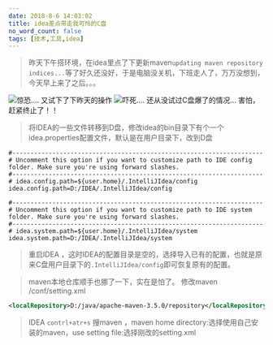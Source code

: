 ```yaml
---
date: 2018-8-6 14:03:02
title: idea差点带走我可怜的C盘
no_word_count: false
tags: [技术,工具,idea]
---
```


>昨天下午搭环境，在idea里点了下更新maven`updating maven repository indices...`等了好久还没好，于是电脑没关机，下班走人了，万万没想到，今天早上来了之后。。。
<!--more-->
![](1.png "惊恐....")
又试下了下昨天的操作
![](2.png "吓死....")
还从没试过C盘爆了的情况...
害怕，赶紧终止了！！

>将IDEA的一些文件转移到D盘，修改idea的bin目录下有个一个idea.properties配置文件，默认是在用户目录下，改到D盘
```
#---------------------------------------------------------------------
# Uncomment this option if you want to customize path to IDE config folder. Make sure you're using forward slashes.
#---------------------------------------------------------------------
# idea.config.path=${user.home}/.IntelliJIdea/config
idea.config.path=D:/IDEA/.IntelliJIdea/config

#---------------------------------------------------------------------
# Uncomment this option if you want to customize path to IDE system folder. Make sure you're using forward slashes.
#---------------------------------------------------------------------
# idea.system.path=${user.home}/.IntelliJIdea/system
idea.system.path=D:/IDEA/.IntelliJIdea/system

```
>重启IDEA ，这时IDEA的配置目录是空的，选择导入已有的配置，也就是原来C盘用户目录下的`.IntelliJIdea/config`即可恢复原有的配置。

>maven本地仓库顺手也挪了一下，实在是怕了。
>修改maven /conf/setting.xml
```xml
<localRepository>D:/java/apache-maven-3.5.0/repository</localRepository>
```
>IDEA `contrl+atr+s` 搜maven ，maven home directory:选择使用自己安装的maven，use setting file:选择刚改的setting.xml





